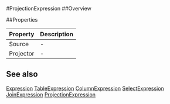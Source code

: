 #ProjectionExpression
##Overview



##Properties
<table class="table table-condensed table-bordered">
    <thead>
<tr>
<th>Property</th>
<th>Description</th>
</tr>
</thead>
<tbody>
<tr><td>Source</td><td> - </td></tr>
<tr><td>Projector</td><td> - </td></tr>
</tbody></table>



## See also

[Expression](Expression.html)
[TableExpression](/docs/#TableExpression.html)
[ColumnExpression](/docs/#ColumnExpression.html)
[SelectExpression](/docs/#SelectExpression.html)
[JoinExpression](/docs/#JoinExpression.html)
[ProjectionExpression](/docs/#ProjectionExpression.html)